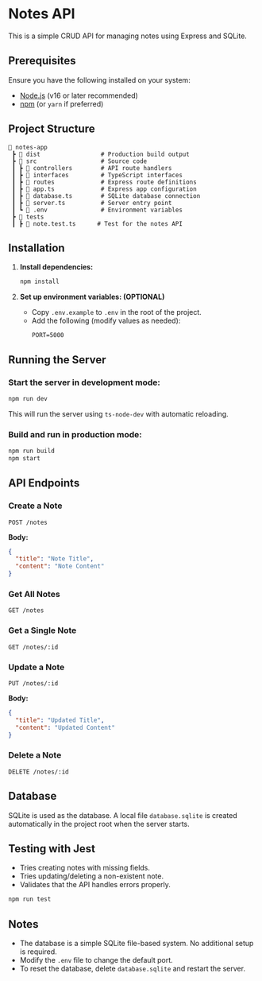 # Notes API

This is a simple CRUD API for managing notes using Express and SQLite.

## Prerequisites

Ensure you have the following installed on your system:

- [Node.js](https://nodejs.org/) (v16 or later recommended)
- [npm](https://www.npmjs.com/) (or `yarn` if preferred)

## Project Structure
```
📂 notes-app
 ┣ 📂 dist                 # Production build output
 ┣ 📂 src                  # Source code
 ┃ ┣ 📂 controllers        # API route handlers
 ┃ ┣ 📂 interfaces         # TypeScript interfaces
 ┃ ┣ 📂 routes             # Express route definitions
 ┃ ┣ 📜 app.ts             # Express app configuration
 ┃ ┣ 📜 database.ts        # SQLite database connection
 ┃ ┣ 📜 server.ts          # Server entry point
 ┃ ┗ 📜 .env               # Environment variables
 ┣ 📂 tests
 ┃ ┣ 📜 note.test.ts      # Test for the notes API
```

## Installation

1. **Install dependencies:**
   ```sh
   npm install
   ```

2. **Set up environment variables: (OPTIONAL)**
   - Copy `.env.example` to `.env` in the root of the project.
   - Add the following (modify values as needed):
     ```env
     PORT=5000
     ```

## Running the Server

### **Start the server in development mode:**
```sh
npm run dev
```

This will run the server using `ts-node-dev` with automatic reloading.

### **Build and run in production mode:**
```sh
npm run build
npm start
```

## API Endpoints

### **Create a Note**
```http
POST /notes
```
**Body:**
```json
{
  "title": "Note Title",
  "content": "Note Content"
}
```

### **Get All Notes**
```http
GET /notes
```

### **Get a Single Note**
```http
GET /notes/:id
```

### **Update a Note**
```http
PUT /notes/:id
```
**Body:**
```json
{
  "title": "Updated Title",
  "content": "Updated Content"
}
```

### **Delete a Note**
```http
DELETE /notes/:id
```

## Database

SQLite is used as the database. A local file `database.sqlite` is created automatically in the project root when the server starts.

## Testing with Jest
- Tries creating notes with missing fields.
- Tries updating/deleting a non-existent note.
- Validates that the API handles errors properly.
```sh
npm run test
```

## Notes
- The database is a simple SQLite file-based system. No additional setup is required.
- Modify the `.env` file to change the default port.
- To reset the database, delete `database.sqlite` and restart the server.